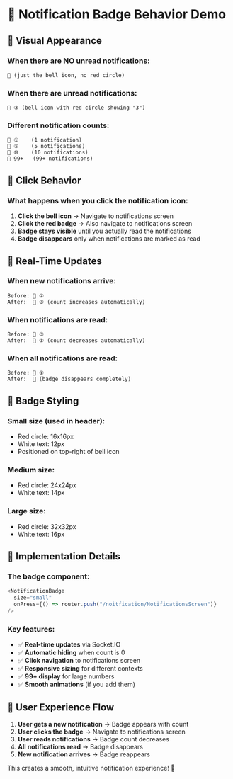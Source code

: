# 🔔 Notification Badge Behavior Demo

## 📱 **Visual Appearance**

### **When there are NO unread notifications:**

```
🔔 (just the bell icon, no red circle)
```

### **When there are unread notifications:**

```
🔔 ③ (bell icon with red circle showing "3")
```

### **Different notification counts:**

```
🔔 ①    (1 notification)
🔔 ⑤    (5 notifications)
🔔 ⑩    (10 notifications)
🔔 99+   (99+ notifications)
```

## 🎯 **Click Behavior**

### **What happens when you click the notification icon:**

1. **Click the bell icon** → Navigate to notifications screen
2. **Click the red badge** → Also navigate to notifications screen
3. **Badge stays visible** until you actually read the notifications
4. **Badge disappears** only when notifications are marked as read

## 🔄 **Real-Time Updates**

### **When new notifications arrive:**

```
Before: 🔔 ②
After:  🔔 ③ (count increases automatically)
```

### **When notifications are read:**

```
Before: 🔔 ③
After:  🔔 ① (count decreases automatically)
```

### **When all notifications are read:**

```
Before: 🔔 ①
After:  🔔 (badge disappears completely)
```

## 🎨 **Badge Styling**

### **Small size (used in header):**

- Red circle: 16x16px
- White text: 12px
- Positioned on top-right of bell icon

### **Medium size:**

- Red circle: 24x24px
- White text: 14px

### **Large size:**

- Red circle: 32x32px
- White text: 16px

## 🚀 **Implementation Details**

### **The badge component:**

```typescript
<NotificationBadge
  size="small"
  onPress={() => router.push("/noitfication/NotificationsScreen")}
/>
```

### **Key features:**

- ✅ **Real-time updates** via Socket.IO
- ✅ **Automatic hiding** when count is 0
- ✅ **Click navigation** to notifications screen
- ✅ **Responsive sizing** for different contexts
- ✅ **99+ display** for large numbers
- ✅ **Smooth animations** (if you add them)

## 🎯 **User Experience Flow**

1. **User gets a new notification** → Badge appears with count
2. **User clicks the badge** → Navigate to notifications screen
3. **User reads notifications** → Badge count decreases
4. **All notifications read** → Badge disappears
5. **New notification arrives** → Badge reappears

This creates a smooth, intuitive notification experience! 🎉

